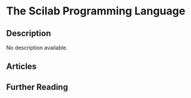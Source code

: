 # The Scilab Programming Language

## Description

No description available.

## Articles

## Further Reading
